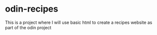 # odin-recipes
This is a project where I will use basic html to create a recipes website as part of the odin project